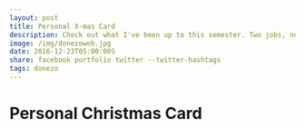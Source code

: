 ```yaml
---
layout: post
title: Personal X-mas Card
description: Check out what I've been up to this semester. Two jobs, new projects, and somehow straight A's.
image: /img/donezoweb.jpg
date: 2016-12-23T05:00:00S
share: facebook portfolio twitter --twitter-hashtags
tags: donezo
---
```


# Personal Christmas Card